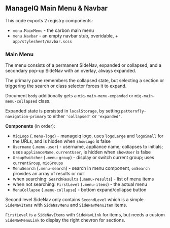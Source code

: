 ## ManageIQ Main Menu & Navbar

This code exports 2 registry components:

* `menu.MainMenu` - the carbon main menu
* `menu.Navbar` - an empty navbar stub, overidable, + `app/stylesheet/navbar.scss`


### Main Menu

The menu consists of a permanent SideNav, expanded or collapsed,
and a secondary pop-up SideNav with an overlay, always expanded.

The primary pane remembers the collapsed state, but selecting a section or triggering the search or class selector forces it to expand.

Document `body` additionally gets a `miq-main-menu-expanded` or `miq-main-menu-collapsed` class.

Expanded state is persisted in `localStorage`, by setting `patternfly-navigation-primary` to either `'collapsed'` or `'expanded'`.


**Components** (in order):

* `MiqLogo` (`.menu-logo`) - manageiq logo, uses `logoLarge` and `logoSmall` for the URLs, and is hidden when `showLogo` is false
* `Username` (`.menu-user`) - username, appliance name; collapses to initials; uses `applianceName`, `currentUser`, is hidden when `showUser` is false
* `GroupSwitcher` (`.menu-group`) - display or switch current group; uses `currentGroup`, `miqGroups`
* `MenuSearch` (`.menu-search`) - search in menu component, `onSearch` provides an array of results or null
* when searching: `SearchResults` (`.menu-results`) - list of menu items
* when not searching: `FirstLevel` (`.menu-items`) - the actual menu
* `MenuCollapse` (`.menu-collapse`) - bottom expand/collapse button

Second level SideNav only contains `SecondLevel` which is a simple `SideNavItems` with `SideNavMenu` and `SideNavMenuItem` items.

`FirstLevel` is a `SideNavItems` with `SideNavLink` for items, but needs a custom `SideNavMenuLink` to display the right chevron for sections.
